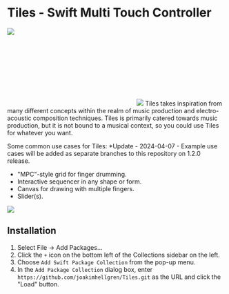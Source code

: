 # Tiles - Swift Multi Touch Controller
<p><img src="https://img.shields.io/badge/iOS-14.0+-blue.svg"/></p>
<svg><img src="https://cdn.glitch.global/3f78c00c-cde8-40cf-bf59-1d274881b8e9/Tiles_Logotype_V2.svg?v=1711907257234"/></svg>
Tiles takes inspiration from many different concepts within the realm of music production and electro-acoustic composition techniques.
Tiles is primarily catered towards music production, but it is not bound to a musical context, so you could use Tiles for whatever you want.

Some common use cases for Tiles:
*Update - 2024-04-07 - Example use cases will be added as separate branches to this repository on 1.2.0 release.
- "MPC"-style grid for finger drumming.
- Interactive sequencer in any shape or form. 
- Canvas for drawing with multiple fingers.
- Slider(s).

<img src="https://cdn.glitch.global/3f78c00c-cde8-40cf-bf59-1d274881b8e9/Screenshot%202024-04-02%20at%2010.18.32.png?v=1712045952476">

## Installation
1. Select File -> Add Packages...
2. Click the `+` icon on the bottom left of the Collections sidebar on the left.
3. Choose `Add Swift Package Collection` from the pop-up menu.
4. In the `Add Package Collection` dialog box, enter `https://github.com/joakimhellgren/Tiles.git` as the URL and click the "Load" button.

